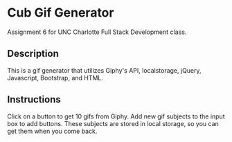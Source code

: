 # Cub Gif Generator
Assignment 6 for UNC Charlotte Full Stack Development class.

## Description
This is a gif generator that utilizes Giphy's API, localstorage, jQuery, Javascript, Bootstrap, and HTML.

## Instructions
Click on a button to get 10 gifs from Giphy.  Add new gif subjects to the input box to add buttons.  These subjects are stored in local storage, so you can get them when you come back.
